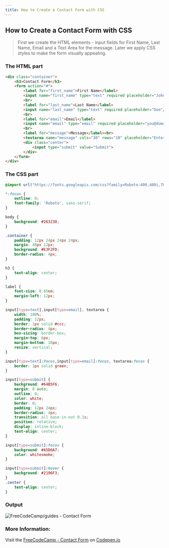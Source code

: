 ```yaml
---
title: How to Create a Contact Form with CSS
---
```

## How to Create a Contact Form with CSS

> First we create the HTML elements - input fields for First Name, Last Name, Email and a Text Area for the message.
> Later we apply CSS styles to make the form visually appealing.

### The HTML part
```html
<div class="container">
	<h3>Contact Form</h3>
	<form action="#">
		<label for="first_name">First Name</label>
		<input name="first_name" type="text" required placeholder="John"/>
		<br>
		<label for="last_name">Last Name</label>
		<input name="last_name" type="text" required placeholder="Doe"/>
		<br>
		<label for="email">Email</label>
		<input name="email" type="email" required placeholder="you@domain.com"/>
		<br>
		<label for="message">Message</label><br>
		<textarea name="message" cols="30" rows="10" placeholder="Enter your message here ..."></textarea>
		<div class="center">
			<input type="submit" value="Submit">
		</div>
	</form>	
</div>
```
### The CSS part
```css
@import url("https://fonts.googleapis.com/css?family=Roboto:400,400i,700");

*:focus {
	outline: 0;
	font-family: 'Roboto', sans-serif;
}

body {
	background: #263238;
}

.container {
	padding: 12px 24px 24px 24px;
	margin: 48px 12px;
	background: #E3F2FD;
	border-radius: 4px;
}

h3 {
	text-align: center;
}

label {
	font-size: 0.85em;
	margin-left: 12px;
}

input[type=text],input[type=email], textarea {
    width: 100%;
    padding: 12px;
    border: 1px solid #ccc;
    border-radius: 4px;
    box-sizing: border-box;
    margin-top: 6px;
    margin-bottom: 16px;
    resize: vertical;
}

input[type=text]:focus,input[type=email]:focus, textarea:focus {
	border: 1px solid green;
}

input[type=submit] {
	background: #64B5F6;
	margin: 0 auto;
	outline: 0;
	color: white;
	border: 0;
	padding: 12px 24px;
	border-radius: 4px;
	transition: all ease-in-out 0.1s;
	position: relative;
	display: inline-block;
	text-align: center;
}

input[type=submit]:focus {
	background: #A5D6A7;
	color: whitesmoke;
}

input[type=submit]:hover {
	background: #2196F3;
}
.center {
	text-align: center;
}
```

### Output 

![FreeCodeCamp/guides - Contact Form](http://res.cloudinary.com/crack-jack/image/upload/v1508434398/FCC_Github_Contact_form.png)

### More Information:
 Visit the <a href="https://codepen.io/rakhi2104/pen/QqYOoe/"> FreeCodeCamp - Contact Form</a> on <a href="https://codepen.io">Codepen.io</a>
